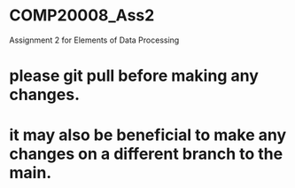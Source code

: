 # COMP20008_Ass2
Assignment 2 for Elements of Data Processing

# please git pull before making any changes.
# it may also be beneficial to make any changes on a different branch to the main. 
